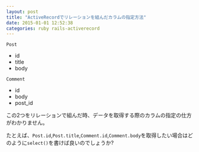 ```yaml
---
layout: post
title: "ActiveRecordでリレーションを組んだカラムの指定方法"
date: 2015-01-01 12:52:38
categories: ruby rails-activerecord
---
```

<p><code>Post</code></p>

<ul>
<li>id</li>
<li>title</li>
<li>body</li>
</ul>

<p><code>Comment</code></p>

<ul>
<li>id</li>
<li>body</li>
<li>post_id</li>
</ul>

<p>この2つをリレーションで組んだ時、データを取得する際のカラムの指定の仕方がわかりません。</p>

<p>たとえば、<code>Post.id</code>,<code>Post.title</code>,<code>Comment.id</code>,<code>Comment.body</code>を取得したい場合はどのように<code>select()</code>を書けば良いのでしょうか?</p>
